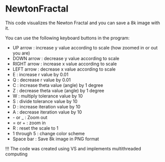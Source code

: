 # NewtonFractal
<p>This code visualizes the Newton Fractal and you can save a 8k image with it.</p>
<p>
You can use the following keyboard buttons in the program:
  <ul>
<li>UP arrow : increase y value according to scale (how zoomed in or out you are)</li>
<li>DOWN arrow : decrease y value according to scale</li>
<li>RIGHT arrow : increase x value according to scale</li>
<li>LEFT arrow : decrease x value according to scale</li>
<li>E : increase r value by 0.01</li>
<li>Q : decrease r value by 0.01</li>
<li>C : increase theta value (angle) by 1 degree</li>
<li>Z : decrease theta value (angle) by 1 degree</li>
<li>W : multiply tolerance value by 10</li>
<li>S : divide tolerance value by 10</li>
<li>D : increase iteration value by 10</li>
<li>A : decrease iteration value by 10</li>
<li>- or _ : Zoom out</li>
<li>= or + : zoom in</li>
<li>R : reset the scale to 1</li>
<li>1 through 5 : change color scheme</li>
<li>Space bar : Save 8k image in PNG format</li>
    </ul>
</p>
<p>!!! The code was created using VS and implements multithreaded computing</p>
